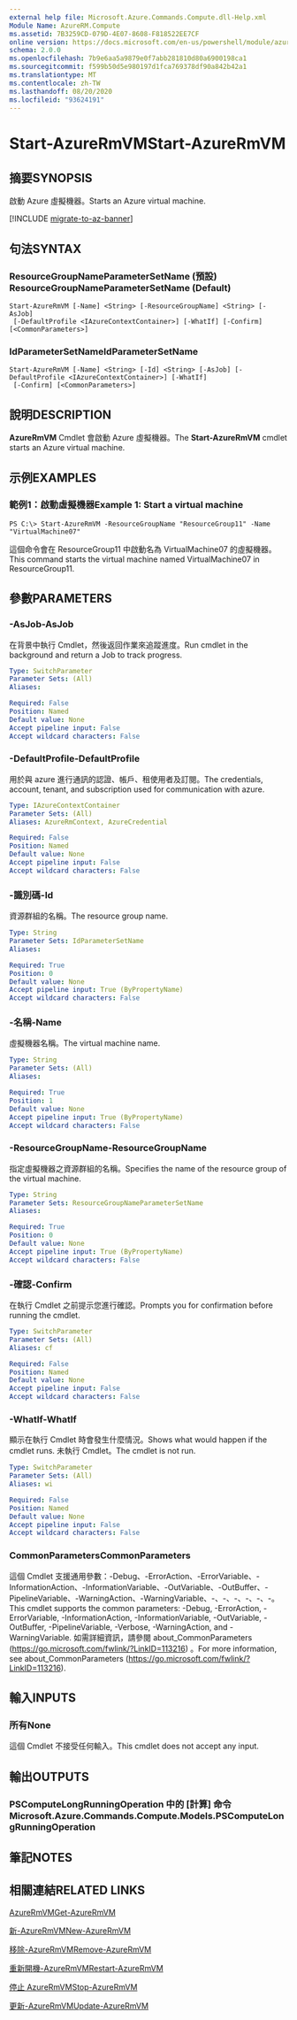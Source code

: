 ```yaml
---
external help file: Microsoft.Azure.Commands.Compute.dll-Help.xml
Module Name: AzureRM.Compute
ms.assetid: 7B3259CD-079D-4E07-8608-F818522EE7CF
online version: https://docs.microsoft.com/en-us/powershell/module/azurerm.compute/start-azurermvm
schema: 2.0.0
ms.openlocfilehash: 7b9e6aa5a9879e0f7abb281810d80a6900198ca1
ms.sourcegitcommit: f599b50d5e980197d1fca769378df90a842b42a1
ms.translationtype: MT
ms.contentlocale: zh-TW
ms.lasthandoff: 08/20/2020
ms.locfileid: "93624191"
---
```

# <span data-ttu-id="8f7fb-101">Start-AzureRmVM</span><span class="sxs-lookup"><span data-stu-id="8f7fb-101">Start-AzureRmVM</span></span>

## <span data-ttu-id="8f7fb-102">摘要</span><span class="sxs-lookup"><span data-stu-id="8f7fb-102">SYNOPSIS</span></span>
<span data-ttu-id="8f7fb-103">啟動 Azure 虛擬機器。</span><span class="sxs-lookup"><span data-stu-id="8f7fb-103">Starts an Azure virtual machine.</span></span>

[!INCLUDE [migrate-to-az-banner](../../includes/migrate-to-az-banner.md)]

## <span data-ttu-id="8f7fb-104">句法</span><span class="sxs-lookup"><span data-stu-id="8f7fb-104">SYNTAX</span></span>

### <span data-ttu-id="8f7fb-105">ResourceGroupNameParameterSetName (預設) </span><span class="sxs-lookup"><span data-stu-id="8f7fb-105">ResourceGroupNameParameterSetName (Default)</span></span>
```
Start-AzureRmVM [-Name] <String> [-ResourceGroupName] <String> [-AsJob]
 [-DefaultProfile <IAzureContextContainer>] [-WhatIf] [-Confirm] [<CommonParameters>]
```

### <span data-ttu-id="8f7fb-106">IdParameterSetName</span><span class="sxs-lookup"><span data-stu-id="8f7fb-106">IdParameterSetName</span></span>
```
Start-AzureRmVM [-Name] <String> [-Id] <String> [-AsJob] [-DefaultProfile <IAzureContextContainer>] [-WhatIf]
 [-Confirm] [<CommonParameters>]
```

## <span data-ttu-id="8f7fb-107">說明</span><span class="sxs-lookup"><span data-stu-id="8f7fb-107">DESCRIPTION</span></span>
<span data-ttu-id="8f7fb-108">**AzureRmVM** Cmdlet 會啟動 Azure 虛擬機器。</span><span class="sxs-lookup"><span data-stu-id="8f7fb-108">The **Start-AzureRmVM** cmdlet starts an Azure virtual machine.</span></span>

## <span data-ttu-id="8f7fb-109">示例</span><span class="sxs-lookup"><span data-stu-id="8f7fb-109">EXAMPLES</span></span>

### <span data-ttu-id="8f7fb-110">範例1：啟動虛擬機器</span><span class="sxs-lookup"><span data-stu-id="8f7fb-110">Example 1: Start a virtual machine</span></span>
```
PS C:\> Start-AzureRmVM -ResourceGroupName "ResourceGroup11" -Name "VirtualMachine07"
```

<span data-ttu-id="8f7fb-111">這個命令會在 ResourceGroup11 中啟動名為 VirtualMachine07 的虛擬機器。</span><span class="sxs-lookup"><span data-stu-id="8f7fb-111">This command starts the virtual machine named VirtualMachine07 in ResourceGroup11.</span></span>

## <span data-ttu-id="8f7fb-112">參數</span><span class="sxs-lookup"><span data-stu-id="8f7fb-112">PARAMETERS</span></span>

### <span data-ttu-id="8f7fb-113">-AsJob</span><span class="sxs-lookup"><span data-stu-id="8f7fb-113">-AsJob</span></span>
<span data-ttu-id="8f7fb-114">在背景中執行 Cmdlet，然後返回作業來追蹤進度。</span><span class="sxs-lookup"><span data-stu-id="8f7fb-114">Run cmdlet in the background and return a Job to track progress.</span></span>

```yaml
Type: SwitchParameter
Parameter Sets: (All)
Aliases:

Required: False
Position: Named
Default value: None
Accept pipeline input: False
Accept wildcard characters: False
```

### <span data-ttu-id="8f7fb-115">-DefaultProfile</span><span class="sxs-lookup"><span data-stu-id="8f7fb-115">-DefaultProfile</span></span>
<span data-ttu-id="8f7fb-116">用於與 azure 進行通訊的認證、帳戶、租使用者及訂閱。</span><span class="sxs-lookup"><span data-stu-id="8f7fb-116">The credentials, account, tenant, and subscription used for communication with azure.</span></span>

```yaml
Type: IAzureContextContainer
Parameter Sets: (All)
Aliases: AzureRmContext, AzureCredential

Required: False
Position: Named
Default value: None
Accept pipeline input: False
Accept wildcard characters: False
```

### <span data-ttu-id="8f7fb-117">-識別碼</span><span class="sxs-lookup"><span data-stu-id="8f7fb-117">-Id</span></span>
<span data-ttu-id="8f7fb-118">資源群組的名稱。</span><span class="sxs-lookup"><span data-stu-id="8f7fb-118">The resource group name.</span></span>

```yaml
Type: String
Parameter Sets: IdParameterSetName
Aliases:

Required: True
Position: 0
Default value: None
Accept pipeline input: True (ByPropertyName)
Accept wildcard characters: False
```

### <span data-ttu-id="8f7fb-119">-名稱</span><span class="sxs-lookup"><span data-stu-id="8f7fb-119">-Name</span></span>
<span data-ttu-id="8f7fb-120">虛擬機器名稱。</span><span class="sxs-lookup"><span data-stu-id="8f7fb-120">The virtual machine name.</span></span>

```yaml
Type: String
Parameter Sets: (All)
Aliases:

Required: True
Position: 1
Default value: None
Accept pipeline input: True (ByPropertyName)
Accept wildcard characters: False
```

### <span data-ttu-id="8f7fb-121">-ResourceGroupName</span><span class="sxs-lookup"><span data-stu-id="8f7fb-121">-ResourceGroupName</span></span>
<span data-ttu-id="8f7fb-122">指定虛擬機器之資源群組的名稱。</span><span class="sxs-lookup"><span data-stu-id="8f7fb-122">Specifies the name of the resource group of the virtual machine.</span></span>

```yaml
Type: String
Parameter Sets: ResourceGroupNameParameterSetName
Aliases:

Required: True
Position: 0
Default value: None
Accept pipeline input: True (ByPropertyName)
Accept wildcard characters: False
```

### <span data-ttu-id="8f7fb-123">-確認</span><span class="sxs-lookup"><span data-stu-id="8f7fb-123">-Confirm</span></span>
<span data-ttu-id="8f7fb-124">在執行 Cmdlet 之前提示您進行確認。</span><span class="sxs-lookup"><span data-stu-id="8f7fb-124">Prompts you for confirmation before running the cmdlet.</span></span>

```yaml
Type: SwitchParameter
Parameter Sets: (All)
Aliases: cf

Required: False
Position: Named
Default value: None
Accept pipeline input: False
Accept wildcard characters: False
```

### <span data-ttu-id="8f7fb-125">-WhatIf</span><span class="sxs-lookup"><span data-stu-id="8f7fb-125">-WhatIf</span></span>
<span data-ttu-id="8f7fb-126">顯示在執行 Cmdlet 時會發生什麼情況。</span><span class="sxs-lookup"><span data-stu-id="8f7fb-126">Shows what would happen if the cmdlet runs.</span></span> <span data-ttu-id="8f7fb-127">未執行 Cmdlet。</span><span class="sxs-lookup"><span data-stu-id="8f7fb-127">The cmdlet is not run.</span></span>

```yaml
Type: SwitchParameter
Parameter Sets: (All)
Aliases: wi

Required: False
Position: Named
Default value: None
Accept pipeline input: False
Accept wildcard characters: False
```

### <span data-ttu-id="8f7fb-128">CommonParameters</span><span class="sxs-lookup"><span data-stu-id="8f7fb-128">CommonParameters</span></span>
<span data-ttu-id="8f7fb-129">這個 Cmdlet 支援通用參數：-Debug、-ErrorAction、-ErrorVariable、-InformationAction、-InformationVariable、-OutVariable、-OutBuffer、-PipelineVariable、-WarningAction、-WarningVariable、-、-、-、-、-、-。</span><span class="sxs-lookup"><span data-stu-id="8f7fb-129">This cmdlet supports the common parameters: -Debug, -ErrorAction, -ErrorVariable, -InformationAction, -InformationVariable, -OutVariable, -OutBuffer, -PipelineVariable, -Verbose, -WarningAction, and -WarningVariable.</span></span> <span data-ttu-id="8f7fb-130">如需詳細資訊，請參閱 about_CommonParameters (https://go.microsoft.com/fwlink/?LinkID=113216) 。</span><span class="sxs-lookup"><span data-stu-id="8f7fb-130">For more information, see about_CommonParameters (https://go.microsoft.com/fwlink/?LinkID=113216).</span></span>

## <span data-ttu-id="8f7fb-131">輸入</span><span class="sxs-lookup"><span data-stu-id="8f7fb-131">INPUTS</span></span>

### <span data-ttu-id="8f7fb-132">所有</span><span class="sxs-lookup"><span data-stu-id="8f7fb-132">None</span></span>
<span data-ttu-id="8f7fb-133">這個 Cmdlet 不接受任何輸入。</span><span class="sxs-lookup"><span data-stu-id="8f7fb-133">This cmdlet does not accept any input.</span></span>

## <span data-ttu-id="8f7fb-134">輸出</span><span class="sxs-lookup"><span data-stu-id="8f7fb-134">OUTPUTS</span></span>

### <span data-ttu-id="8f7fb-135">PSComputeLongRunningOperation 中的 [計算] 命令</span><span class="sxs-lookup"><span data-stu-id="8f7fb-135">Microsoft.Azure.Commands.Compute.Models.PSComputeLongRunningOperation</span></span>

## <span data-ttu-id="8f7fb-136">筆記</span><span class="sxs-lookup"><span data-stu-id="8f7fb-136">NOTES</span></span>

## <span data-ttu-id="8f7fb-137">相關連結</span><span class="sxs-lookup"><span data-stu-id="8f7fb-137">RELATED LINKS</span></span>

[<span data-ttu-id="8f7fb-138">AzureRmVM</span><span class="sxs-lookup"><span data-stu-id="8f7fb-138">Get-AzureRmVM</span></span>](./Get-AzureRmVM.md)

[<span data-ttu-id="8f7fb-139">新-AzureRmVM</span><span class="sxs-lookup"><span data-stu-id="8f7fb-139">New-AzureRmVM</span></span>](./New-AzureRmVM.md)

[<span data-ttu-id="8f7fb-140">移除-AzureRmVM</span><span class="sxs-lookup"><span data-stu-id="8f7fb-140">Remove-AzureRmVM</span></span>](./Remove-AzureRmVM.md)

[<span data-ttu-id="8f7fb-141">重新開機-AzureRmVM</span><span class="sxs-lookup"><span data-stu-id="8f7fb-141">Restart-AzureRmVM</span></span>](./Restart-AzureRmVM.md)

[<span data-ttu-id="8f7fb-142">停止 AzureRmVM</span><span class="sxs-lookup"><span data-stu-id="8f7fb-142">Stop-AzureRmVM</span></span>](./Stop-AzureRmVM.md)

[<span data-ttu-id="8f7fb-143">更新-AzureRmVM</span><span class="sxs-lookup"><span data-stu-id="8f7fb-143">Update-AzureRmVM</span></span>](./Update-AzureRmVM.md)


